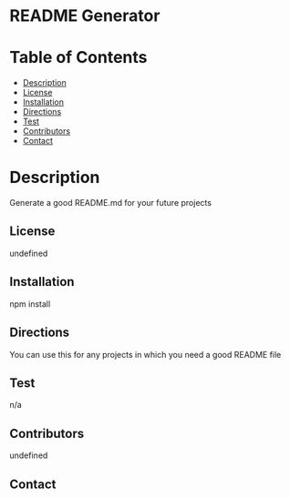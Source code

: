 
  # README Generator

  # Table of Contents
  * [Description](#description)
  * [License](#License)
  * [Installation](#install)
  * [Directions](#directions)
  * [Test](#test)
  * [Contributors](#contributors)
  * [Contact](#Contact)
  
  # Description
  Generate a good README.md for your future projects

  ## License

  undefined

  ## Installation

  npm install

  ## Directions

  You can use this for any projects in which you need a good README file

  ## Test

  n/a

  ## Contributors

  undefined

  ## Contact 

